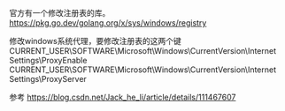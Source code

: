 
官方有一个修改注册表的库。   
https://pkg.go.dev/golang.org/x/sys/windows/registry

修改windows系统代理，要修改注册表的这两个键
CURRENT_USER\SOFTWARE\Microsoft\Windows\CurrentVersion\Internet Settings\ProxyEnable  
CURRENT_USER\SOFTWARE\Microsoft\Windows\CurrentVersion\Internet Settings\ProxyServer  
 
参考
https://blog.csdn.net/Jack_he_li/article/details/111467607

